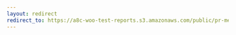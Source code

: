 ```yaml
---
layout: redirect
redirect_to: https://a8c-woo-test-reports.s3.amazonaws.com/public/pr-merge/40012/api/index.html
---
```

